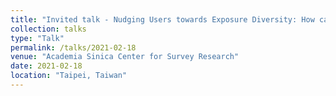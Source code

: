 ```yaml
---
title: "Invited talk - Nudging Users towards Exposure Diversity: How can News Recommender Systems Contribute to Well-functioning Democracies?"
collection: talks
type: "Talk"
permalink: /talks/2021-02-18
venue: "Academia Sinica Center for Survey Research"
date: 2021-02-18
location: "Taipei, Taiwan"
---
```


